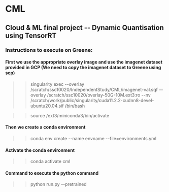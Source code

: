 # CML
## Cloud &amp; ML final project -- Dynamic Quantisation using TensorRT

### Instructions to execute on Greene:    

#### First we use the appropriate overlay image and use the imagenet dataset provided in GCP (We need to copy the imagenet dataset to Greene using scp) 
>> singularity exec --overlay /scratch/ssc10020/IndependentStudy/CML/imagenet-val.sqf --overlay /scratch/ssc10020/overlay-50G-10M.ext3:ro --nv /scratch/work/public/singularity/cuda11.2.2-cudnn8-devel-ubuntu20.04.sif /bin/bash   

>> source /ext3/miniconda3/bin/activate  

#### Then we create a conda environment  
>> conda env create --name envname --file=environments.yml

#### Activate the conda environment  
>> conda activate cml  

#### Command to execute the python command  
>> python run.py --pretrained
